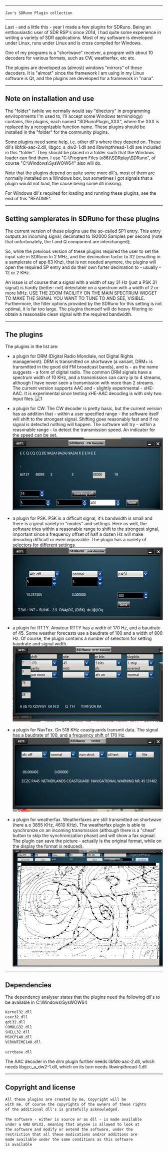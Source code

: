 
-----------------------------------------------------------------
	Jan's SDRuno Plugin collection
-----------------------------------------------------------------

Last - and a little this - year I made a few plugins for SDRuno.
Being an enthousiastic user of SDR RSP's since 2014, I had quite
some experience in writing a variety of SDR applications.
Most of my software is developed under Linux, runs under Linux
and is cross compiled for Windows. 

One of my programs is a "shortwave" receiver, a program with about 10
decoders for various formats, such as CW, weatherfax, etc etc.

The plugins are developed as (almost) windows "mirrors"  of these
decoders. It is "almost" since the framework I am using
in my Linux software is Qt, and the plugins are developed for a
framework in "nana".

---------------------------------------------------------------------
Note on installation and use
----------------------------------------------------------------------

The "folder" (while we normally would say "directory" in programming
enviropnments I'm used to, I'll accept some Windows terminology)
contains, the plugins, each named "SDRunoPlugin_XXX", where the XXX is replaced by a recognizable function name. These plugins should be installed in
the "folder" for the community plugins.

Some plugins need some help, i.e. other dll's where they depend on.
These dll's  libfdk-aac-2.dll, libgcc_s_dw2-1.dll and libwinpthread-1.dll
are included in this "folder". They should be placed in a folder such that the Windows loader can find them. I use "C:\Program Files (x86)\SDRplay\SDRuno",
of course "C:\Windows\SysWOW64" also will do.

Note that the plugins depend on quite some more dll's, most of them
are normally installed on a Windows box, but sometimes I got signals
that a plugin would not load, the cause being some dll missing.

For Windows dll's required for loading and running these plugins, see
the end of this "README".

-------------------------------------------------------------------------
Setting samplerates in SDRuno for these plugins
-------------------------------------------------------------------------

The current version of these plugins use the so-called SP1 entry.
This entry outputs an incoming signal, decimated to 192000 Samples per second
(note that unfortunately, the I and Q component are interchanged);

So, while the previous version of these plugins required  the
user to set the input rate in SDRuno to 2 MHz, and the decimation factor to
32 (resulting in a samplerate of app 63 Khz), that is not needed
anymore, the plugins will open the required SP entry and do their own
furter decimation to - usually - 12 or 2 KHz.

An issue is of course that a signal with a width of say 31 Hz (just a PSK 31
signal) is hardly (better: not) detectable on a spectrum with a width of 
2 or more MHz. USE THE ZOOM FACILITY ON THE MAIN SPECTRUM WIDGET TO
MAKE THE SIGNAL YOU WANT TO TUNE TO AND SEE, VISIBLE.
Furthermore, the filter options provided by the SDRuno for this setting
is not optimal, it is far too large. The plugins themself will do
heavy filtering to obtain a reasonable clean signal with the required
bandwidth.

--------------------------------------------------------------------
The plugins
--------------------------------------------------------------------


The plugins in the list are:

 * a plugin for DRM (Digital Radio Mondiale, not Digital Rights management).
DRM is transmitted on shortwave (a variant, DRM+ is transmitted in the good
old FM broadcast bands), and is - as the name suggests - a form of
digital radio.
The common DRM signals have a spectrum width of 10 KHz,  and a transmission
can carry ip to 4 streams, although I have never seen a transmission with 
more than 2 streams.
The current version supports AAC and - slightly experimental - xHE-AAC. It is
experimental since testing xHE-AAC decoding is with only two input files.
![1](/drm-wdget.png?raw=true)

 * a plugin for CW. The CW decoder is pretty basic, but the current
version has as addition that - within a user specified range - the software
itself will shift to the strongest signal. Shifting goes reasonably fast
and if no signal is detected nothing will happen.
The software will try - within a reasonable range - to detect the transmission
speed. An indicator for the speed can be set.
![2](/cw-widget.png?raw=true)

 * a plugin for PSK. PSK is a difficult signal, it's bandwidth is small
and there is a great variety in "modes" and settings. Here as well, the
software tries within a reasonable range to shift to the strongest signal,
important since a frequency offset of half a dozen Hz will make decoding
difficult or even impossible. The plugin has a variety of selectors
for different settings
![3](/psk-widget.png?raw=true)

 * a plugin for RTTY. Amateur RTTY has a width of 170 Hz, and a baudrate
of 45. Some weather forecasts use a baudrate of 100 and a width of 800 Hz.
Of  course, the plugin contains a number of selectors for setting baudrate
and signal width.
![4](/rtty-widget.png?raw=true)

 * a plugin for NavTex. On 518 KHz coastguards transmit data.
The signal has a baudrate of 100, and a frequency shift of 170 Hz.
![5](/navtex-widget.png?raw=true)

* a plugin for weatherfax. Weatherfaxes are still transmitted on
shortwave (here a.o 3855 KHz, 4610 KHz). The weatherfax plugin
is able to synchronize on an incoming transmission (although there is
a "cheat"  button to skip the synchronization phase) and
will show a fax signaal. The plugin can save the picture - actually
is the original format, while on the display the format is reduced).
![6](/fax-widget.png?raw=true)

---------------------------------------------------------------------
Dependencies
--------------------------------------------------------------------

The dependency analyser states that the plugins need the following
dll's to be available in C:\Windows\SysWOW64

	Kernel32.dll
	user32.dll
	gdi32.dll
	COMDLG32.dll
	SHELL32.dll
	MSVCP140.dll
	VCRUNTIME140.dll

	ucrtbase.dll

The AAC decoder in the drm plugin further needs
	libfdk-aac-2.dll, which needs
	libgcc_a_dw2-1.dll, which on its turn needs
	libwinpthread-1.dll




	
	



--------------------------------------------------------------------------
Copyright and license
--------------------------------------------------------------------------

	All these plugins are created by me, Copyright will be
	with me. Of course the copyrights of the owners of these rights
	of the additional dll's is gratefully acknowledged.

	The software - either is source or as dll - is made available
	under a GNU GPLV2, meaning that anyone is allowed to look at
	the software and modify or extend the software, under the
	restriction that all these modications and/or additions are
	made available under the same conditions as this software
	is available


